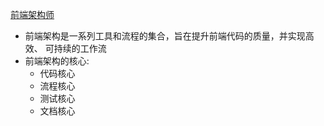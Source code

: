 [前端架构师](https://juejin.cn/post/7065508212904034317)
* 前端架构是一系列工具和流程的集合，旨在提升前端代码的质量，并实现高效、
可持续的工作流
* 前端架构的核心:
  * 代码核心
  * 流程核心
  * 测试核心
  * 文档核心